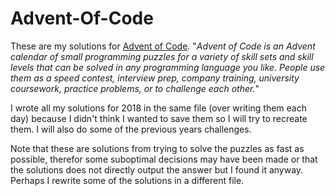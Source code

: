 # Advent-Of-Code

These are my solutions for [Advent of Code](https://adventofcode.com/2018/about). "*Advent of Code is an Advent calendar of small programming puzzles for a variety of skill sets and skill levels that can be solved in any programming language you like. People use them as a speed contest, interview prep, company training, university coursework, practice problems, or to challenge each other.*"

I wrote all my solutions for 2018 in the same file (over writing them each day) because I didn't think I wanted to save them so I will try to recreate them. I will also do some of the previous years challenges.

Note that these are solutions from trying to solve the puzzles as fast as possible, therefor some suboptimal decisions may have been made or that the solutions does not directly output the answer but I found it anyway. Perhaps I rewrite some of the solutions in a different file.

